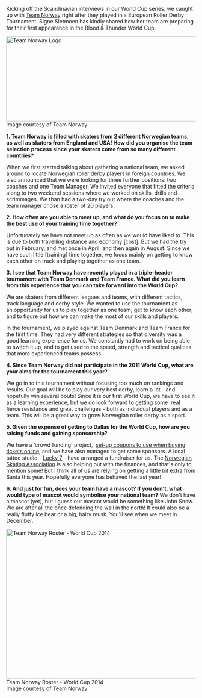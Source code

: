 <html><body><p>Kicking off the Scandinavian interviews in our World Cup series, we caught up with <a title="https://www.facebook.com/teamnorwayrollerderby" href="Team%20Norway%20on%20Facebook" target="_blank">Team Norway</a> right after they played in a European Roller Derby Tournament. Signe Sletmoen has kindly shared how her team are preparing for their first appearance in the Blood &amp; Thunder World Cup.

<a href="/2014/09/team-norway.jpg"><img class="wp-image-3771 size-full" src="http://scottishrollerderbyblog.com/2014/09/team-norway.jpg" alt="Team Norway Logo" width="614" height="226"></a> Image courtesy of Team Norway

<strong>1. Team Norway is filled with skaters from 2 different Norwegian teams, as well as skaters from England and USA! How did you organise the team selection process since your skaters come from so many different countries?</strong>

When we first started talking about gathering a national team, we asked around to locate Norwegian roller derby players in foreign countries. We also announced that we were looking for three further positions: two coaches and one Team Manager. We invited everyone that fitted the criteria along to two weekend sessions where we worked on skills, drills and scrimmages. We than had a two-day try out where the coaches and the team manager chose a roster of 20 players.

<strong>2. How often are you able to meet up, and what do you focus on to make the best use of your training time together?</strong>

Unfortunately we have not meet up as often as we would have liked to. This is due to both travelling distance and economy [cost]. But we had the try out in February, and met once in April, and then again in August. Since we have such little [training] time together, we focus mainly on getting to know each other on track and playing together as one team.

<strong>3. I see that Team Norway have recently played in a triple-header tournament with Team Denmark and Team France. What did you learn from this experience that you can take forward into the World Cup?</strong>

We are skaters from different leagues and teams, with different tactics, track language and derby style. We wanted to use the tournament as an opportunity for us to play together as one team; get to know each other; and to figure out how we can make the most of our skills and players.

In the tournament, we played against Team Denmark and Team France for the first time. They had very different strategies so that diversity was a good learning experience for us. We constantly had to work on being able to switch it up, and to get used to the speed, strength and tactical qualities that more experienced teams possess.

<strong>4. Since Team Norway did not participate in the 2011 World Cup, what are your aims for the tournament this year?</strong>

We go in to this tournament without focusing too much on rankings and results. Our goal will be to play our very best derby, learn a lot - and hopefully win several bouts! Since it is our first World Cup, we have to see it as a learning experience, but we do look forward to getting some  real fierce resistance and great challenges - both as individual players and as a team. This will be a great way to grow Norwegian roller derby as a sport.

<strong>5. Given the expense of getting to Dallas for the World Cup, how are you raising funds and gaining sponsorship?</strong>

We have a 'crowd funding' project,  <a title="Team Norway Coupons" href="http://www.teamnorwayrollerderby.no/tickets/" target="_blank">set-up coupons to use when buying tickets online</a>, and we have also managed to get some sponsors. A local tattoo studio - <a title="Luck 7 on Facebook" href="https://www.facebook.com/pages/Lucky-7/135423489860706" target="_blank">Lucky 7</a> - have arranged a fundraiser for us. The <a title="Norwegian Skating Association Website" href="http://www.n-s-f.no/english/about_nsa.htm" target="_blank">Norwegian Skating Association</a> is also helping out with the finances, and that's only to mention some! But I think all of us are relying on getting a little bit extra from Santa this year. Hopefully everyone has behaved the last year!

<strong>6. And just for fun, does your team have a mascot? If you don’t, what would type of mascot would symbolise your national team?</strong>
We don't have a mascot (yet), but I guess our mascot would be something like John Snow. We are after all the once defending the wall in the north! It could also be a really fluffy ice bear or a big, hairy musk. You'll see when we meet in December.

<a href="/2014/09/tn_roster_dallas4.jpg"><img class="size-full wp-image-3769" src="http://scottishrollerderbyblog.com/2014/09/tn_roster_dallas4.jpg" alt="Team Norway Roster - World Cup 2014" width="614" height="398"></a> Team Norway Roster - World Cup 2014<br>Image courtesy of Team Norway</p></body></html>

